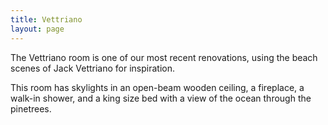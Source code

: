 ```yaml
---
title: Vettriano
layout: page
---
```


The Vettriano room is one of our most recent renovations, using the beach scenes of Jack Vettriano for inspiration.

This room has skylights in an open-beam wooden ceiling, a fireplace, a walk-in shower, and a king size bed with a view of the ocean through the pinetrees.
